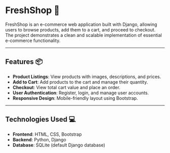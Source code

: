 # FreshShop 🛒

FreshShop is an e-commerce web application built with Django, allowing users to browse products, add them to a cart, and proceed to checkout. The project demonstrates a clean and scalable implementation of essential e-commerce functionality.

---

## Features 📦

- **Product Listings**: View products with images, descriptions, and prices.
- **Add to Cart**: Add products to the cart and manage their quantity.
- **Checkout**: View total cart value and place an order.
- **User Authentication**: Register, login, and manage user accounts.
- **Responsive Design**: Mobile-friendly layout using Bootstrap.

---

## Technologies Used 💻

- **Frontend**: HTML, CSS, Bootstrap
- **Backend**: Python, Django
- **Database**: SQLite (default Django database)
